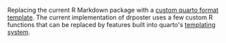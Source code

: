 Replacing the current R Markdown package with a [custom quarto format template](https://quarto.org/docs/extensions/formats.html#format-templates). The current implementation of drposter uses a few custom R functions that can be replaced by features built into quarto's [templating system](https://github.com/quarto-dev/quarto-cli/issues/1111).

